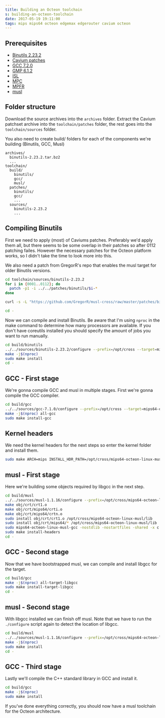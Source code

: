 ```yaml
---
title: Building an Octeon toolchain
s: building-an-octeon-toolchain
date: 2017-05-19 19:11:00
tags: mips mips64 octeon edgemax edgerouter cavium octeon
---
```


## Prerequisites
- [Binutils 2.23.2](http://ftp.gnu.org/gnu/binutils/binutils-2.23.2.tar.bz2)
- [Cavium patches](https://dl.lochnair.net/Toolchains/Octeon/toolchain-patches-SDK-3.1.0p2-build34.tgz)
- [GCC 7.2.0](http://ftp.gnu.org/gnu/gcc/gcc-7.2.0/gcc-7.2.0.tar.xz)
- [GMP 6.1.2](http://ftp.gnu.org/gnu/gmp/gmp-6.1.2.tar.xz)
- [ISL](http://isl.gforge.inria.fr/isl-0.18.tar.xz)
- [MPC](http://ftp.gnu.org/gnu/mpc/mpc-1.0.3.tar.gz)
- [MPFR](http://ftp.gnu.org/gnu/mpfr/mpfr-3.1.5.tar.xz)
- [musl](https://www.musl-libc.org/releases/musl-1.1.16.tar.gz)

## Folder structure
Download the source archives into the `archives` folder. Extract the Cavium patchset archive into the `toolchain/patches` folder, the rest goes into the `toolchain/sources` folder.

You also need to create build/ folders for each of the components we're building (Binutils, GCC, Musl)

```
archives/
  binutils-2.23.2.tar.bz2
  ...
toolchain/
  build/
    binutils/
    gcc/
    musl/
  patches/
    binutils/
    gcc/
    ...
  sources/
    binutils-2.23.2
    ...
```

## Compiling Binutils

First we need to apply (most) of Caviums patches. Preferably we'd apply them all, but there seems to be some overlap in their patches so after 0112 patching failes. However the necessary patches for the Octeon platform works, so I didn't take the time to look more into this.

We also need a patch from GregorR's repo that enables the musl target for older Binutils versions.

```bash
cd toolchain/sources/binutils-2.23.2
for i in {0001..0112}; do
  patch -p1 -i ../../patches/binutils/$i-*
done

curl -s -L "https://github.com/GregorR/musl-cross/raw/master/patches/binutils-2.23.2-musl.diff" | patch -p1

cd -
```


Now we can compile and install Binutils. Be aware that I'm using `nproc` in the make command to determine how many processors are available. If you don't have coreutils installed you should specify the amount of jobs you want to run manually.

```bash
cd build/binutils
../../sources/binutils-2.23.2/configure --prefix=/opt/cross --target=mips64-octeon-linux-musl --disable-multilib --disable-werror
make -j$(nproc)
sudo make install
cd -
```

## GCC - First stage

We're gonna compile GCC and musl in multiple stages. First we're gonna compile the GCC compiler.

```bash
cd build/gcc
../../sources/gcc-7.1.0/configure --prefix=/opt/cross --target=mips64-octeon-linux-musl --disable-fixed-point --disable-multilib --disable-sim --enable-languages=c,c++ --with-abi=64 --with-float=soft --with-mips-plt
make -j$(nproc) all-gcc
sudo make install-gcc
```

## Kernel headers

We need the kernel headers for the next steps so enter the kernel folder and install them.

```bash
sudo make ARCH=mips INSTALL_HDR_PATH=/opt/cross/mips64-octeon-linux-musl/ headers_install
```

## musl - First stage

Here we're building some objects required by libgcc in the next step.

```bash
cd build/musl
../../sources/musl-1.1.16/configure --prefix=/opt/cross/mips64-octeon-linux-musl --host=mips64-octeon-linux-musl
make obj/crt/crt1.o
make obj/crt/mips64/crti.o
make obj/crt/mips64/crtn.o
sudo install obj/crt/crt1.o /opt/cross/mips64-octeon-linux-musl/lib
sudo install obj/crt/mips64/* /opt/cross/mips64-octeon-linux-musl/lib
sudo mips64-octeon-linux-musl-gcc -nostdlib -nostartfiles -shared -x c /dev/null -o /opt/cross/mips64-octeon-linux-musl/lib/libc.so
sudo make install-headers
cd -
```

## GCC - Second stage

Now that we have bootstrapped musl, we can compile and install libgcc for the target.

```bash
cd build/gcc
make -j$(nproc) all-target-libgcc
sudo make install-target-libgcc
cd -
```

## musl - Second stage

With libgcc installed we can finish off musl. Note that we have to run the `./configure` script again to detect the location of libgcc.

```bash
cd build/musl
../../sources/musl-1.1.16/configure --prefix=/opt/cross/mips64-octeon-linux-musl --host=mips64-octeon-linux-musl
make -j$(nproc)
sudo make install
cd -
```

## GCC - Third stage

Lastly we'll compile the C++ standard library in GCC and install it.

```bash
cd build/gcc
make -j$(nproc)
sudo make install
```

If you've done everything correctly, you should now have a musl toolchain for the Octeon architecture.